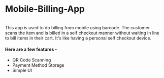 # Mobile-Billing-App
<br>
This app is used to do billing from mobile using barcode. The customer scans the item and is billed in a self checkout manner without waiting in line to bill items in their cart. It's like having a personal self checkout device.

#### Here are a few features -

 - QR Code Scanning
 - Payment Method Storage
 - Simple UI

